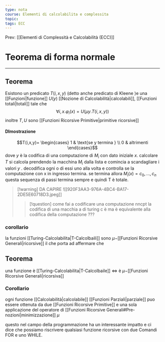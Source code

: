 ```yaml
---
type: nota
course: Elementi di calcolabilita e complessita
topic: 
tags: ECC
---
```


Prev: [[Elementi di Complessità e Calcolabilità (ECC)]]

# Teorema di forma normale
---
## Teorema
Esistono un predicato $T(i,x,y)$ (detto anche predicato di Kleene )e una [[Funzioni|funzione]] $U(y)$ [[Nozione di Calcolabilità|calcolabili]], [[Funzioni totali|totali]]  tale che $$\forall i,x.\varphi_i(x) = U(\mu y.T(i,x,y))$$
inoltre $T,U$ sono  [[Funzioni Ricorsive Primitive|primitive ricorsive]]
#### DImostrazione
$$T(i,x,y)= 
\begin{cases} 
1 & \text{se y termina } \\
0 & altrimenti
\end{cases}$$
dove $y$ è la codifica di una computazione di $M_i$ con dato iniziale $x$. calcolare $T$ si calcola prendendo la macchina $M_i$ dalla lista e comincia a scandagliare i valori $y$ . decodifica ogni o di essi uno alla volta e controlla se la computazione con x in ingresso termina. se termina allora 
$M_i(x) = c_0,\dots,c_n$ questa sequenza di passi termina sempre e quindi T è totale. 

>[!warning] DA CAPIRE
>![[920F3AA3-976A-4BC4-BA17-2DE5E60718D3.jpeg]]
>>[!question] come fai  a codificare una computazione nncpt 
>>la codifica di una macchia a di turing c è ma è equivalente alla codifica della computazione ??? 

### corollario
la funzioni [[Turing-Calcolabilita|T-Calcolbaili]] sono $\mu-$[[Funzioni Ricorsive Generali|ricorsive]]
il che porta ad affermare che
## Teorema
una funzione è [[Turing-Calcolabilita|T-Calcolbaile]] $\iff$ è  $\mu-$[[Funzioni Ricorsive Generali|ricorsiva]] 

### Corollario
ogni funzione [[Calcolabilità|calcolabile]] [[Funzioni Parziali|parziale]] puo essere ottenuta da due [[Funzioni Ricorsive Primitive]] e una sola applicazione del operatore  di [[Funzioni Ricorsive Generali#Pre-nozioni|minimizzazione]] $\mu$ 

questo nel campo della programmazione ha un interessante impatto e ci dice che possiamo riscrivere qualsiasi funzione ricorsive con due Comandi FOR e uno WHILE.


